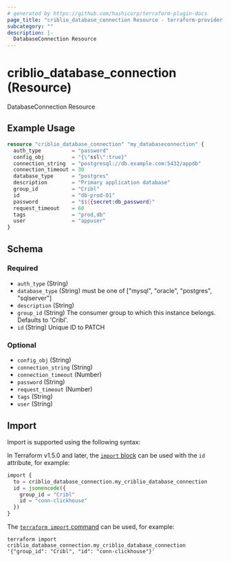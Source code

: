 ```yaml
---
# generated by https://github.com/hashicorp/terraform-plugin-docs
page_title: "criblio_database_connection Resource - terraform-provider-criblio"
subcategory: ""
description: |-
  DatabaseConnection Resource
---
```


# criblio_database_connection (Resource)

DatabaseConnection Resource

## Example Usage

```terraform
resource "criblio_database_connection" "my_databaseconnection" {
  auth_type          = "password"
  config_obj         = "{\"ssl\":true}"
  connection_string  = "postgresql://db.example.com:5432/appdb"
  connection_timeout = 30
  database_type      = "postgres"
  description        = "Primary application database"
  group_id           = "Cribl"
  id                 = "db-prod-01"
  password           = "$${{secret:db_password}"
  request_timeout    = 60
  tags               = "prod,db"
  user               = "appuser"
}
```

<!-- schema generated by tfplugindocs -->
## Schema

### Required

- `auth_type` (String)
- `database_type` (String) must be one of ["mysql", "oracle", "postgres", "sqlserver"]
- `description` (String)
- `group_id` (String) The consumer group to which this instance belongs. Defaults to 'Cribl'.
- `id` (String) Unique ID to PATCH

### Optional

- `config_obj` (String)
- `connection_string` (String)
- `connection_timeout` (Number)
- `password` (String)
- `request_timeout` (Number)
- `tags` (String)
- `user` (String)

## Import

Import is supported using the following syntax:

In Terraform v1.5.0 and later, the [`import` block](https://developer.hashicorp.com/terraform/language/import) can be used with the `id` attribute, for example:

```terraform
import {
  to = criblio_database_connection.my_criblio_database_connection
  id = jsonencode({
    group_id = "Cribl"
    id = "conn-clickhouse"
  })
}
```

The [`terraform import` command](https://developer.hashicorp.com/terraform/cli/commands/import) can be used, for example:

```shell
terraform import criblio_database_connection.my_criblio_database_connection '{"group_id": "Cribl", "id": "conn-clickhouse"}'
```
